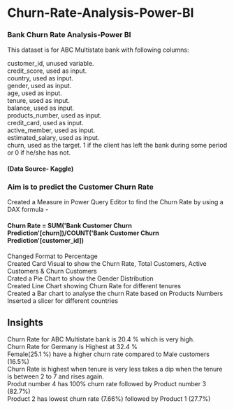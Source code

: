 # Churn-Rate-Analysis-Power-BI                             
### Bank Churn Rate Analysis-Power BI                                  
This dataset is for ABC Multistate bank with following columns:                
                                
customer_id, unused variable.                              
credit_score, used as input.                          
country, used as input.                            
gender, used as input.                            
age, used as input.                                   
tenure, used as input.                           
balance, used as input.                               
products_number, used as input.                               
credit_card, used as input.                                  
active_member, used as input.                                    
estimated_salary, used as input.                                          
churn, used as the target. 1 if the client has left the bank during some period or 0 if he/she has not.   
#### (Data Source- Kaggle)   

### Aim is to predict the Customer Churn Rate 

Created a Measure in Power Query Editor to find the Churn Rate by using a DAX formula -       
#### Churn Rate = SUM('Bank Customer Churn Prediction'[churn])/COUNT('Bank Customer Churn Prediction'[customer_id])                                       
Changed Format to Percentage                                   
Created Card Visual to show the Churn Rate, Total Customers, Active Customers & Churn Customers                              
Crated a Pie Chart to show the Gender Distribution                               
Created Line Chart showing Churn Rate for different tenures                                   
Created a Bar chart to analyse the churn Rate based on Products Numbers                              
Inserted a slicer for different countries     

## Insights                 
Churn Rate for ABC Multistate bank is 20.4 % which is very high.                    
Churn Rate for Germany is Highest at 32.4 %                              
Female(25.1 %) have a higher churn rate compared to Male customers (16.5%)                           
Churn Rate is highest when tenure is very less takes a dip when the tenure is between 2 to 7 and rises again.                                 
Produt number 4 has 100% churn rate followed by Product number 3 (82.7%)                              
Product 2 has lowest churn rate (7.66%) followed by Product 1 (27.7%)                                
